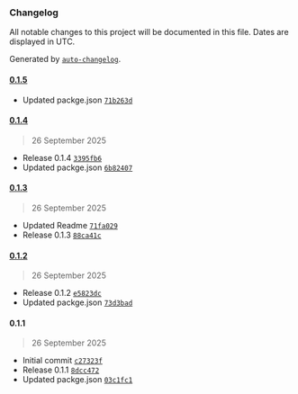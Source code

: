 ### Changelog

All notable changes to this project will be documented in this file. Dates are displayed in UTC.

Generated by [`auto-changelog`](https://github.com/CookPete/auto-changelog).

#### [0.1.5](https://github.com/geocapture/n8n-nodes-geocapture/compare/0.1.4...0.1.5)

- Updated packge.json [`71b263d`](https://github.com/geocapture/n8n-nodes-geocapture/commit/71b263d30aae4210ae462a63aa9668889f21be7e)

#### [0.1.4](https://github.com/geocapture/n8n-nodes-geocapture/compare/0.1.3...0.1.4)

> 26 September 2025

- Release 0.1.4 [`3395fb6`](https://github.com/geocapture/n8n-nodes-geocapture/commit/3395fb62cb4bb86f5a942e94afb9d0e1261c4f3d)
- Updated packge.json [`6b82407`](https://github.com/geocapture/n8n-nodes-geocapture/commit/6b824071a1eeeb6d673410c3a7e8fd26e75058d9)

#### [0.1.3](https://github.com/geocapture/n8n-nodes-geocapture/compare/0.1.2...0.1.3)

> 26 September 2025

- Updated Readme [`71fa029`](https://github.com/geocapture/n8n-nodes-geocapture/commit/71fa0296f44bd7036313c02abeb346156c950cd9)
- Release 0.1.3 [`88ca41c`](https://github.com/geocapture/n8n-nodes-geocapture/commit/88ca41cf3396fb5f5e14e34553062a42ccde8a28)

#### [0.1.2](https://github.com/geocapture/n8n-nodes-geocapture/compare/0.1.1...0.1.2)

> 26 September 2025

- Release 0.1.2 [`e5823dc`](https://github.com/geocapture/n8n-nodes-geocapture/commit/e5823dca9a29aafb1531f9e5da252f45401df91b)
- Updated packge.json [`73d3bad`](https://github.com/geocapture/n8n-nodes-geocapture/commit/73d3bad4c6de19b6c8bb23b517ebfbe7df0e7f48)

#### 0.1.1

> 26 September 2025

- Initial commit [`c27323f`](https://github.com/geocapture/n8n-nodes-geocapture/commit/c27323f765e7d281fd742a82ba3a277b211f826a)
- Release 0.1.1 [`8dcc472`](https://github.com/geocapture/n8n-nodes-geocapture/commit/8dcc472f9220ae7e874517786a7ca3b062fb6398)
- Updated packge.json [`03c1fc1`](https://github.com/geocapture/n8n-nodes-geocapture/commit/03c1fc1d4ec4b55c754b2525c2ed59adc6abbbc9)
